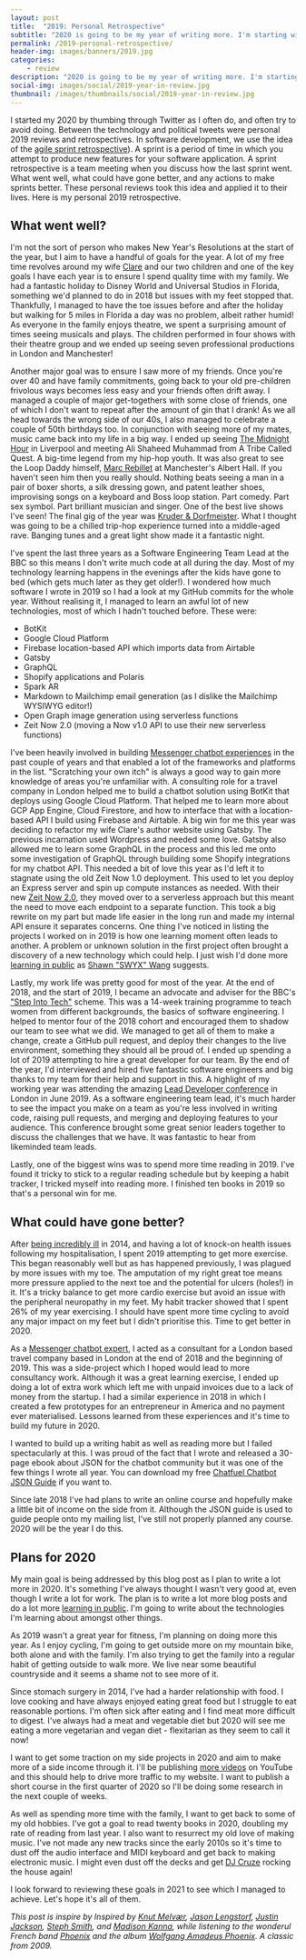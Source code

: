 ```yaml
---
layout: post
title:  "2019: Personal Retrospective"
subtitle: "2020 is going to be my year of writing more. I'm starting with a retrospective of 2019."
permalink: /2019-personal-retrospective/
header-img: images/banners/2019.jpg
categories:
    - review
description: "2020 is going to be my year of writing more. I'm starting with a retrospective of 2019."
social-img: images/social/2019-year-in-review.jpg
thumbnail: /images/thumbnails/social/2019-year-in-review.jpg
---
```


I started my 2020 by thumbing through Twitter as I often do, and often try to avoid doing. Between the technology and political tweets were personal 2019 reviews and retrospectives.
In software development, we use the idea of the [agile sprint retrospective](https://www.scrum.org/resources/what-is-a-sprint-retrospective)). A sprint is a period of time in which you attempt to produce new features for your software application. A sprint retrospective is a team meeting when you discuss how the last sprint went. What went well, what could have gone better, and any actions to make sprints better. These personal reviews took this idea and applied it to their lives. Here is my personal 2019 retrospective.

## What went well?

I'm not the sort of person who makes New Year's Resolutions at the start of the year, but I aim to have a handful of goals for the year. A lot of my free time revolves around my wife [Clare](https://clarelittlemore.com) and our two children and one of the key goals I have each year is to ensure I spend quality time with my family. We had a fantastic holiday to Disney World and Universal Studios in Florida, something we'd planned to do in 2018 but issues with my feet stopped that. Thankfully, I managed to have the toe issues before and after the holiday but walking for 5 miles in Florida a day was no problem, albeit rather humid! As everyone in the family enjoys theatre, we spent a surprising amount of times seeing musicals and plays. The children performed in four shows with their theatre group and we ended up seeing seven professional productions in London and Manchester!

Another major goal was to ensure I saw more of my friends. Once you're over 40 and have family commitments, going back to your old pre-children frivolous ways becomes less easy and your friends often drift away. I managed a couple of major get-togethers with some close of friends, one of which I don't want to repeat after the amount of gin that I drank! As we all head towards the wrong side of our 40s, I also managed to celebrate a couple of 50th birthdays too. In conjunction with seeing more of my mates, music came back into my life in a big way. I ended up seeing [The Midnight Hour](https://open.spotify.com/album/2D67AgXVKjql7tniG3jQKl) in Liverpool and meeting Ali Shaheed Muhammad from A Tribe Called Quest. A big-time legend from my hip-hop youth. It was also great to see the Loop Daddy himself, [Marc Rebillet](https://www.marcrebillet.com/) at Manchester's Albert Hall. If you haven't seen him then you really should. Nothing beats seeing a man in a pair of boxer shorts, a silk dressing gown, and patent leather shoes, improvising songs on a keyboard and Boss loop station. Part comedy. Part sex symbol. Part brilliant musician and singer. One of the best live shows I've seen! The final gig of the year was [Kruder & Dorfmeister](https://en.wikipedia.org/wiki/Kruder_%26_Dorfmeister). What I thought was going to be a chilled trip-hop experience turned into a middle-aged rave. Banging tunes and a great light show made it a fantastic night.

I've spent the last three years as a Software Engineering Team Lead at the BBC so this means I don't write much code at all during the day. Most of my technology learning happens in the evenings after the kids have gone to bed (which gets much later as they get older!). I wondered how much software I wrote in 2019 so I had a look at my GitHub commits for the whole year. Without realising it, I managed to learn an awful lot of new technologies, most of which I hadn't touched before. These were:

* BotKit
* Google Cloud Platform
* Firebase location-based API which imports data from Airtable
* Gatsby
* GraphQL
* Shopify applications and Polaris
* Spark AR
* Markdown to Mailchimp email generation (as I dislike the Mailchimp WYSIWYG editor!)
* Open Graph image generation using serverless functions
* Zeit Now 2.0 (moving a Now v1.0 API to use their new serverless functions)

I've been heavily involved in building [Messenger chatbot experiences](/bots) in the past couple of years and that enabled a lot of the frameworks and platforms in the list. "Scratching your own itch" is always a good way to gain more knowledge of areas you're unfamiliar with. A consulting role for a travel company in London helped me to build a chatbot solution using BotKit that deploys using Google Cloud Platform. That helped me to learn more about GCP App Engine, Cloud Firestore, and how to interface that with a location-based API I build using Firebase and Airtable. A big win for me this year was deciding to refactor my wife Clare's author website using Gatsby. The previous incarnation used Wordpress and needed some love. Gatsby also allowed me to learn some GraphQL in the process and this led me onto some investigation of GraphQL through building some Shopify integrations for my chatbot API. This needed a bit of love this year as I'd left it to stagnate using the old Zeit Now 1.0 deployment. This used to let you deploy an Express server and spin up compute instances as needed. With their new [Zeit Now 2.0](https://zeit.co/blog/now-2), they moved over to a serverless approach but this meant the need to move each endpoint to a separate function. This took a big rewrite on my part but made life easier in the long run and made my internal API ensure it separates concerns. One thing I've noticed in listing the projects I worked on in 2019 is how one learning moment often leads to another. A problem or unknown solution in the first project often brought a discovery of a new technology which could help. I just wish I'd done more [learning in public](https://www.swyx.io/writing/learn-in-public) as [Shawn "SWYX" Wang](https://twitter.com/swyx) suggests.

Lastly, my work life was pretty good for most of the year. At the end of 2018, and the start of 2019, I became an advocate and adviser for the BBC's ["Step Into Tech"](https://www.bbc.co.uk/blogs/internet/entries/29697bc8-9b32-4b41-8d42-33f1ed625859) scheme. This was a 14-week training programme to teach women from different backgrounds, the basics of software engineering. I helped to mentor four of the 2018 cohort and encouraged them to shadow our team to see what we did. We managed to get all of them to make a change, create a GitHub pull request, and deploy their changes to the live environment, something they should all be proud of. I ended up spending a lot of 2019 attempting to hire a great developer for our team. By the end of the year, I'd interviewed and hired five fantastic software engineers and big thanks to my team for their help and support in this. A highlight of my working year was attending the amazing [Lead Developer conference](https://theleaddeveloper.com/) in London in June 2019. As a software engineering team lead, it's much harder to see the impact you make on a team as you're less involved in writing code, raising pull requests, and merging and deploying features to your audience. This conference brought some great senior leaders together to discuss the challenges that we have. It was fantastic to hear from likeminded team leads.

Lastly, one of the biggest wins was to spend more time reading in 2019. I've found it tricky to stick to a regular reading schedule but by keeping a habit tracker, I tricked myself into reading more. I finished ten books in 2019 so that's a personal win for me.

## What could have gone better?

After [being incredibly ill](/how-i-almost-died) in 2014, and having a lot of knock-on health issues following my hospitalisation, I spent 2019 attempting to get more exercise. This began reasonably well but as has happened previously, I was plagued by more issues with my toe. The amputation of my right great toe means more pressure applied to the next toe and the potential for ulcers (holes!) in it. It's a tricky balance to get more cardio exercise but avoid an issue with the peripheral neuropathy in my feet. My habit tracker showed that I spent 26% of my year exercising. I should have spent more time cycling to avoid any major impact on my feet but I didn't prioritise this. Time to get better in 2020.

As a [Messenger chatbot expert](/bots), I acted as a consultant for a London based travel company based in London at the end of 2018 and the beginning of 2019. This was a side-project which I hoped would lead to more consultancy work. Although it was a great learning exercise, I ended up doing a lot of extra work which left me with unpaid invoices due to a lack of money from the startup. I had a similar experience in 2018 in which I created a few prototypes for an entrepreneur in America and no payment ever materialised. Lessons learned from these experiences and it's time to build my future in 2020.

I wanted to build up a writing habit as well as reading more but I failed spectacularly at this. I was proud of the fact that I wrote and released a 30-page ebook about JSON for the chatbot community but it was one of the few things I wrote all year. You can download my free [Chatfuel Chatbot JSON Guide](/bots/sign-up-bot-building-for-beginners/) if you want to.

Since late 2018 I've had plans to write an online course and hopefully make a little bit of income on the side from it. Although the JSON guide is used to guide people onto my mailing list, I've still not properly planned any course. 2020 will be the year I do this.

## Plans for 2020

My main goal is being addressed by this blog post as I plan to write a lot more in 2020. It's something I've always thought I wasn't very good at, even though I write a lot for work. The plan is to write a lot more blog posts and do a lot more [learning in public](https://www.swyx.io/writing/learn-in-public). I'm going to write about the technologies I'm learning about amongst other things.

As 2019 wasn't a great year for fitness, I'm planning on doing more this year. As I enjoy cycling, I'm going to get outside more on my mountain bike, both alone and with the family. I'm also trying to get the family into a regular habit of getting outside to walk more. We live near some beautiful countryside and it seems a shame not to see more of it.

Since stomach surgery in 2014, I've had a harder relationship with food. I love cooking and have always enjoyed eating great food but I struggle to eat reasonable portions. I'm often sick after eating and I find meat more difficult to digest. I've always had a meat and vegetable diet but 2020 will see me eating a more vegetarian and vegan diet - flexitarian as they seem to call it now! 

I want to get some traction on my side projects in 2020 and aim to make more of a side income through it. I'll be publishing [more videos](https://www.youtube.com/c/marclittlemore) on YouTube and this should help to drive more traffic to my website. I want to publish a short course in the first quarter of 2020 so I'll be doing some research in the next couple of weeks.

As well as spending more time with the family, I want to get back to some of my old hobbies. I've got a goal to read twenty books in 2020, doubling my rate of reading from last year. I also want to resurrect my old love of making music. I've not made any new tracks since the early 2010s so it's time to dust off the audio interface and MIDI keyboard and get back to making electronic music. I might even dust off the decks and get [DJ Cruze](http://www.djcruze.co.uk) rocking the house again!

I look forward to reviewing these goals in 2021 to see which I managed to achieve. Let's hope it's all of them.

_This post is inspire by Inspired by [Knut Melvær](https://www.knutmelvaer.no/blog/2020/01/2019-a-personal-retrospective/), [Jason Lengstorf](https://lengstorf.com/2019-personal-retrospective/), [Justin Jackson](https://justinjackson.ca/2019-review), [Steph Smith](https://blog.stephsmith.io/another-year-under-the-sun/), and [Madison Kanna](https://www.madisonkanna.com/2019-in-review/), while listening to the wonderul French band [Phoenix](http://wearephoenix.com/) and the album [Wolfgang Amadeus Phoenix](https://open.spotify.com/album/2TVvPbLNPTCZS8lPHs1rZW?si=LV0DLrnpRKmnulbSsLIHcw). A classic from 2009._